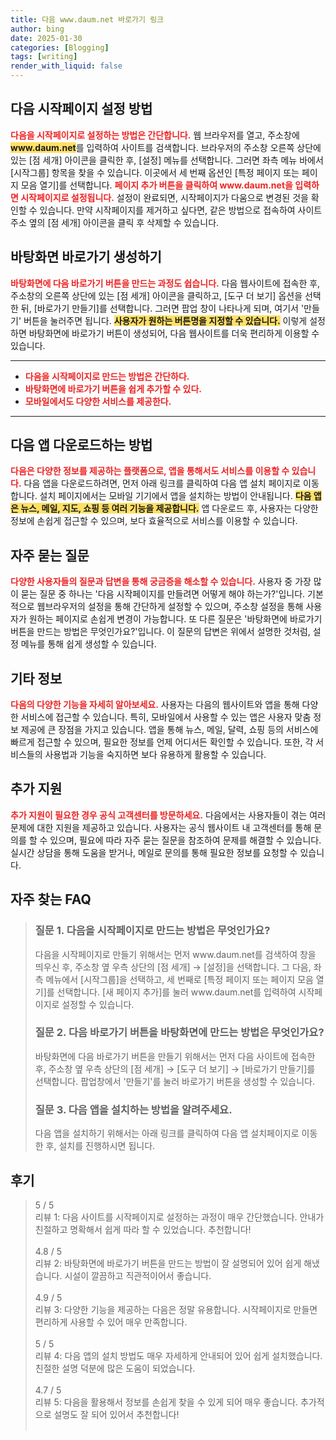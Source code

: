 ```yaml
---
title: 다음 www.daum.net 바로가기 링크
author: bing
date: 2025-01-30
categories: [Blogging]
tags: [writing]
render_with_liquid: false
---
```



<h2 id='다음_시작페이지_설정'>다음 시작페이지 설정 방법</h2>

<p><b><span style="color: #ee2323;">다음을 시작페이지로 설정하는 방법은 간단합니다.</span></b> 웹 브라우저를 열고, 주소창에 <b><span style="background-color: #ffe066;">www.daum.net</span></b>를 입력하여 사이트를 검색합니다. 브라우저의 주소창 오른쪽 상단에 있는 [점 세개] 아이콘을 클릭한 후, [설정] 메뉴를 선택합니다. 그러면 좌측 메뉴 바에서 [시작그룹] 항목을 찾을 수 있습니다. 이곳에서 세 번째 옵션인 [특정 페이지 또는 페이지 모음 열기]를 선택합니다. <b><span style="color: #ee2323;">페이지 추가 버튼을 클릭하여 www.daum.net을 입력하면 시작페이지로 설정됩니다.</span></b> 설정이 완료되면, 시작페이지가 다움으로 변경된 것을 확인할 수 있습니다. 만약 시작페이지를 제거하고 싶다면, 같은 방법으로 접속하여 사이트 주소 옆의 [점 세개] 아이콘을 클릭 후 삭제할 수 있습니다.</p>

<h2 id='바탕화면_바로가기_생성'>바탕화면 바로가기 생성하기</h2>

<p><b><span style="color: #ee2323;">바탕화면에 다음 바로가기 버튼을 만드는 과정도 쉽습니다.</span></b> 다음 웹사이트에 접속한 후, 주소창의 오른쪽 상단에 있는 [점 세개] 아이콘을 클릭하고, [도구 더 보기] 옵션을 선택한 뒤, [바로가기 만들기]를 선택합니다. 그러면 팝업 창이 나타나게 되며, 여기서 '만들기' 버튼을 눌러주면 됩니다. <b><span style="background-color: #ffe066;">사용자가 원하는 버튼명을 지정할 수 있습니다.</span></b> 이렇게 설정하면 바탕화면에 바로가기 버튼이 생성되어, 다음 웹사이트를 더욱 편리하게 이용할 수 있습니다.</p>

<hr />

<ul>
    <li><b><span style="color: #ee2323;">다음을 시작페이지로 만드는 방법은 간단하다.</span></b></li>
    <li><b><span style="color: #ee2323;">바탕화면에 바로가기 버튼을 쉽게 추가할 수 있다.</span></b></li>
    <li><b><span style="color: #ee2323;">모바일에서도 다양한 서비스를 제공한다.</span></b></li>
</ul>

<hr />

<h2 id='다음_앱_다운로드'>다음 앱 다운로드하는 방법</h2>

<p><b><span style="color: #ee2323;">다음은 다양한 정보를 제공하는 플랫폼으로, 앱을 통해서도 서비스를 이용할 수 있습니다.</span></b> 다음 앱을 다운로드하려면, 먼저 아래 링크를 클릭하여 다음 앱 설치 페이지로 이동합니다. 설치 페이지에서는 모바일 기기에서 앱을 설치하는 방법이 안내됩니다. <b><span style="background-color: #ffe066;">다음 앱은 뉴스, 메일, 지도, 쇼핑 등 여러 기능을 제공합니다.</span></b> 앱 다운로드 후, 사용자는 다양한 정보에 손쉽게 접근할 수 있으며, 보다 효율적으로 서비스를 이용할 수 있습니다. </p>

<h2 id='자주_묻는_질문'>자주 묻는 질문</h2>

<p><b><span style="color: #ee2323;">다양한 사용자들의 질문과 답변을 통해 궁금증을 해소할 수 있습니다.</span></b> 사용자 중 가장 많이 묻는 질문 중 하나는 '다음 시작페이지를 만들려면 어떻게 해야 하는가?'입니다. 기본적으로 웹브라우저의 설정을 통해 간단하게 설정할 수 있으며, 주소창 설정을 통해 사용자가 원하는 페이지로 손쉽게 변경이 가능합니다. 또 다른 질문은 '바탕화면에 바로가기 버튼을 만드는 방법은 무엇인가요?'입니다. 이 질문의 답변은 위에서 설명한 것처럼, 설정 메뉴를 통해 쉽게 생성할 수 있습니다.</p>

<h2 id='기타_정보'>기타 정보</h2>

<p><b><span style="color: #ee2323;">다음의 다양한 기능을 자세히 알아보세요.</span></b> 사용자는 다음의 웹사이트와 앱을 통해 다양한 서비스에 접근할 수 있습니다. 특히, 모바일에서 사용할 수 있는 앱은 사용자 맞춤 정보 제공에 큰 장점을 가지고 있습니다. 앱을 통해 뉴스, 메일, 달력, 쇼핑 등의 서비스에 빠르게 접근할 수 있으며, 필요한 정보를 언제 어디서든 확인할 수 있습니다. 또한, 각 서비스들의 사용법과 기능을 숙지하면 보다 유용하게 활용할 수 있습니다.</p>

<h2 id='추가_지원'>추가 지원</h2>

<p><b><span style="color: #ee2323;">추가 지원이 필요한 경우 공식 고객센터를 방문하세요.</span></b> 다음에서는 사용자들이 겪는 여러 문제에 대한 지원을 제공하고 있습니다. 사용자는 공식 웹사이트 내 고객센터를 통해 문의를 할 수 있으며, 필요에 따라 자주 묻는 질문을 참조하여 문제를 해결할 수 있습니다. 실시간 상담을 통해 도움을 받거나, 메일로 문의를 통해 필요한 정보를 요청할 수 있습니다.</p>


<h2 id='자주_찾는_FAQ'>자주 찾는 FAQ</h2>
<div itemscope="" itemtype="https://schema.org/FAQPage"> 
<blockquote> 
<div itemscope="" itemprop="mainEntity" itemtype="https://schema.org/Question"> 
<h3 itemprop="name">질문 1. 다음을 시작페이지로 만드는 방법은 무엇인가요?</h3> 
<div itemscope="" itemprop="acceptedAnswer" itemtype="https://schema.org/Answer"> 
<span itemprop="text"> 
<p>다음을 시작페이지로 만들기 위해서는 먼저 www.daum.net를 검색하여 창을 띄우신 후, 주소창 옆 우측 상단의 [점 세개] → [설정]을 선택합니다. 그 다음, 좌측 메뉴에서 [시작그룹]을 선택하고, 세 번째로 [특정 페이지 또는 페이지 모음 열기]를 선택합니다. [새 페이지 추가]를 눌러 www.daum.net를 입력하여 시작페이지로 설정할 수 있습니다.</p> 
</span> 
</div> 
</div> 

<div itemscope="" itemprop="mainEntity" itemtype="https://schema.org/Question"> 
<h3 itemprop="name">질문 2. 다음 바로가기 버튼을 바탕화면에 만드는 방법은 무엇인가요?</h3> 
<div itemscope="" itemprop="acceptedAnswer" itemtype="https://schema.org/Answer"> 
<span itemprop="text"> 
<p>바탕화면에 다음 바로가기 버튼을 만들기 위해서는 먼저 다음 사이트에 접속한 후, 주소창 옆 우측 상단의 [점 세개] → [도구 더 보기] → [바로가기 만들기]를 선택합니다. 팝업창에서 '만들기'를 눌러 바로가기 버튼을 생성할 수 있습니다.</p> 
</span> 
</div> 
</div> 

<div itemscope="" itemprop="mainEntity" itemtype="https://schema.org/Question"> 
<h3 itemprop="name">질문 3. 다음 앱을 설치하는 방법을 알려주세요.</h3> 
<div itemscope="" itemprop="acceptedAnswer" itemtype="https://schema.org/Answer"> 
<span itemprop="text"> 
<p>다음 앱을 설치하기 위해서는 아래 링크를 클릭하여 다음 앱 설치페이지로 이동한 후, 설치를 진행하시면 됩니다.</p> 
</span> 
</div> 
</div> 
</blockquote> 
</div>
<h2 id='후기'>후기</h2>
<div itemscope itemtype="https://schema.org/Product">
  <blockquote>
  <div itemprop="review" itemscope itemtype="https://schema.org/Review">
      <div itemprop="reviewRating" itemscope itemtype="https://schema.org/Rating"> <span itemprop="ratingValue">5</span> / <span itemprop="bestRating">5</span> </div>
      <span itemprop="reviewBody">리뷰 1: 다음 사이트를 시작페이지로 설정하는 과정이 매우 간단했습니다. 안내가 친절하고 명확해서 쉽게 따라 할 수 있었습니다. 추천합니다!</span>
  </div>
  <br>
  <div itemprop="review" itemscope itemtype="https://schema.org/Review">
      <div itemprop="reviewRating" itemscope itemtype="https://schema.org/Rating"> <span itemprop="ratingValue">4.8</span> / <span itemprop="bestRating">5</span> </div>
      <span itemprop="reviewBody">리뷰 2: 바탕화면에 바로가기 버튼을 만드는 방법이 잘 설명되어 있어 쉽게 해냈습니다. 시설이 깔끔하고 직관적이어서 좋습니다.</span>
  </div>
  <br>
  <div itemprop="review" itemscope itemtype="https://schema.org/Review">
      <div itemprop="reviewRating" itemscope itemtype="https://schema.org/Rating"> <span itemprop="ratingValue">4.9</span> / <span itemprop="bestRating">5</span> </div>
      <span itemprop="reviewBody">리뷰 3: 다양한 기능을 제공하는 다음은 정말 유용합니다. 시작페이지로 만들면 편리하게 사용할 수 있어 매우 만족합니다.</span>
  </div>
  <br>
  <div itemprop="review" itemscope itemtype="https://schema.org/Review">
      <div itemprop="reviewRating" itemscope itemtype="https://schema.org/Rating"> <span itemprop="ratingValue">5</span> / <span itemprop="bestRating">5</span> </div>
      <span itemprop="reviewBody">리뷰 4: 다음 앱의 설치 방법도 매우 자세하게 안내되어 있어 쉽게 설치했습니다. 친절한 설명 덕분에 많은 도움이 되었습니다.</span>
  </div>
  <br>
  <div itemprop="review" itemscope itemtype="https://schema.org/Review">
      <div itemprop="reviewRating" itemscope itemtype="https://schema.org/Rating"> <span itemprop="ratingValue">4.7</span> / <span itemprop="bestRating">5</span> </div>
      <span itemprop="reviewBody">리뷰 5: 다음을 활용해서 정보를 손쉽게 찾을 수 있게 되어 매우 좋습니다. 추가적으로 설명도 잘 되어 있어서 추천합니다!</span>
  </div>
  <br>
  </blockquote>
</div>
